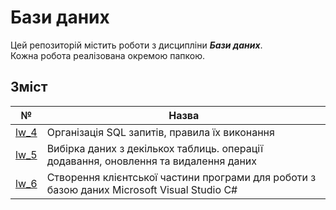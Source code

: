 # Бази даних
Цей репозиторій містить роботи з дисципліни ***Бази даних***.  
Кожна робота реалізована окремою папкою.

## Зміст
| № | Назва |
|---|--------------------|
| [lw_4](./lw_4/) | Організація SQL запитів, правила їх виконання
| [lw_5](./lw_5/) | Вибірка даних з декількох таблиць. операції додавання, оновлення та видалення даних
| [lw_6](./lw_6/) | Створення клієнтської частини програми для роботи з базою даних Microsoft Visual Studio С#
